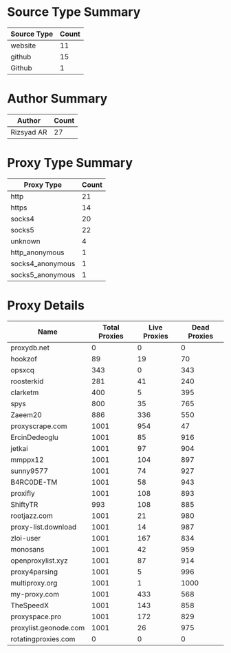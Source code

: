 # Source Type Summary

| Source Type | Count |
|-------------|-------|
| website | 11 |
| github | 15 |
| Github | 1 |


# Author Summary

| Author | Count |
|--------|-------|
| Rizsyad AR | 27 |


# Proxy Type Summary

| Proxy Type | Count |
|------------|-------|
| http | 21 |
| https | 14 |
| socks4 | 20 |
| socks5 | 22 |
| unknown | 4 |
| http_anonymous | 1 |
| socks4_anonymous | 1 |
| socks5_anonymous | 1 |


# Proxy Details

| Name | Total Proxies | Live Proxies | Dead Proxies |
|------|---------------|--------------|---------------|
| proxydb.net | 0 | 0 | 0 |
| hookzof | 89 | 19 | 70 |
| opsxcq | 343 | 0 | 343 |
| roosterkid | 281 | 41 | 240 |
| clarketm | 400 | 5 | 395 |
| spys | 800 | 35 | 765 |
| Zaeem20 | 886 | 336 | 550 |
| proxyscrape.com | 1001 | 954 | 47 |
| ErcinDedeoglu | 1001 | 85 | 916 |
| jetkai | 1001 | 97 | 904 |
| mmppx12 | 1001 | 104 | 897 |
| sunny9577 | 1001 | 74 | 927 |
| B4RC0DE-TM | 1001 | 58 | 943 |
| proxifly | 1001 | 108 | 893 |
| ShiftyTR | 993 | 108 | 885 |
| rootjazz.com | 1001 | 21 | 980 |
| proxy-list.download | 1001 | 14 | 987 |
| zloi-user | 1001 | 167 | 834 |
| monosans | 1001 | 42 | 959 |
| openproxylist.xyz | 1001 | 87 | 914 |
| proxy4parsing | 1001 | 5 | 996 |
| multiproxy.org | 1001 | 1 | 1000 |
| my-proxy.com | 1001 | 433 | 568 |
| TheSpeedX | 1001 | 143 | 858 |
| proxyspace.pro | 1001 | 172 | 829 |
| proxylist.geonode.com | 1001 | 26 | 975 |
| rotatingproxies.com | 0 | 0 | 0 |
